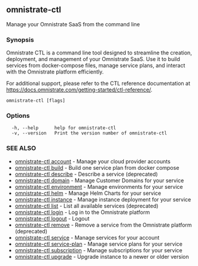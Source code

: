 ## omnistrate-ctl

Manage your Omnistrate SaaS from the command line

### Synopsis


Omnistrate CTL is a command line tool designed to streamline the creation,
deployment, and management of your Omnistrate SaaS. Use it to build services
from docker-compose files, manage service plans, and interact with the
Omnistrate platform efficiently.

For additional support, please refer to the CTL reference documentation at
https://docs.omnistrate.com/getting-started/ctl-reference/.

```
omnistrate-ctl [flags]
```

### Options

```
  -h, --help      help for omnistrate-ctl
  -v, --version   Print the version number of omnistrate-ctl
```

### SEE ALSO

* [omnistrate-ctl account](omnistrate-ctl_account.md)	 - Manage your cloud provider accounts
* [omnistrate-ctl build](omnistrate-ctl_build.md)	 - Build one service plan from docker compose
* [omnistrate-ctl describe](omnistrate-ctl_describe.md)	 - Describe a service (deprecated)
* [omnistrate-ctl domain](omnistrate-ctl_domain.md)	 - Manage Customer Domains for your service
* [omnistrate-ctl environment](omnistrate-ctl_environment.md)	 - Manage environments for your service
* [omnistrate-ctl helm](omnistrate-ctl_helm.md)	 - Manage Helm Charts for your service
* [omnistrate-ctl instance](omnistrate-ctl_instance.md)	 - Manage instance deployment for your service
* [omnistrate-ctl list](omnistrate-ctl_list.md)	 - List all available services (deprecated)
* [omnistrate-ctl login](omnistrate-ctl_login.md)	 - Log in to the Omnistrate platform
* [omnistrate-ctl logout](omnistrate-ctl_logout.md)	 - Logout
* [omnistrate-ctl remove](omnistrate-ctl_remove.md)	 - Remove a service from the Omnistrate platform (deprecated)
* [omnistrate-ctl service](omnistrate-ctl_service.md)	 - Manage services for your account
* [omnistrate-ctl service-plan](omnistrate-ctl_service-plan.md)	 - Manage service plans for your service
* [omnistrate-ctl subscription](omnistrate-ctl_subscription.md)	 - Manage subscriptions for your service
* [omnistrate-ctl upgrade](omnistrate-ctl_upgrade.md)	 - Upgrade instance to a newer or older version

